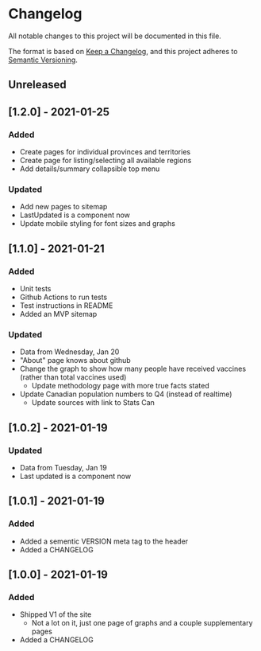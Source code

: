 # Changelog

All notable changes to this project will be documented in this file.

The format is based on [Keep a Changelog](https://keepachangelog.com/en/1.0.0/),
and this project adheres to [Semantic Versioning](https://semver.org/spec/v2.0.0.html).

## Unreleased

## [1.2.0] - 2021-01-25

### Added

- Create pages for individual provinces and territories
- Create page for listing/selecting all available regions
- Add details/summary collapsible top menu

### Updated

- Add new pages to sitemap
- LastUpdated is a component now
- Update mobile styling for font sizes and graphs

## [1.1.0] - 2021-01-21

### Added

- Unit tests
- Github Actions to run tests
- Test instructions in README
- Added an MVP sitemap

### Updated

- Data from Wednesday, Jan 20
- "About" page knows about github
- Change the graph to show how many people have received vaccines (rather than total vaccines used)
  - Update methodology page with more true facts stated
- Update Canadian population numbers to Q4 (instead of realtime)
  - Update sources with link to Stats Can

## [1.0.2] - 2021-01-19

### Updated

- Data from Tuesday, Jan 19
- Last updated is a component now

## [1.0.1] - 2021-01-19

### Added

- Added a sementic VERSION meta tag to the header
- Added a CHANGELOG

## [1.0.0] - 2021-01-19

### Added

- Shipped V1 of the site
  - Not a lot on it, just one page of graphs and a couple supplementary pages
- Added a CHANGELOG
